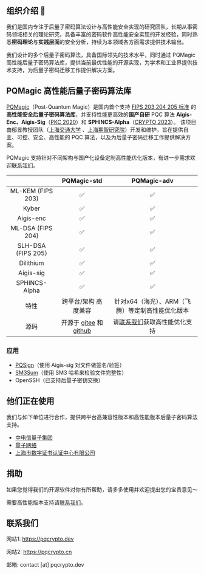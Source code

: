 <!--
## Hi there 👋


**Here are some ideas to get you started:**

🙋‍♀️ A short introduction - what is your organization all about?
🌈 Contribution guidelines - how can the community get involved?
👩‍💻 Useful resources - where can the community find your docs? Is there anything else the community should know?
🍿 Fun facts - what does your team eat for breakfast?
🧙 Remember, you can do mighty things with the power of [Markdown](https://docs.github.com/github/writing-on-github/getting-started-with-writing-and-formatting-on-github/basic-writing-and-formatting-syntax)
-->

## 组织介绍 👋

我们是国内专注于后量子密码算法设计与高性能安全实现的研究团队，长期从事密码领域相关的理论研究，具备丰富的密码软件高性能安全实现的开发经验，同时熟悉**密码理论**与**实践层面**的安全分析，持续为本领域各方面需求提供技术输出。

我们设计的多个后量子密码算法，具备国际领先的技术水平，同时通过 PQMagic 高性能后量子密码算法库，提供当前最优性能的开源实现，为学术和工业界提供技术支持，为后量子密码迁移工作提供解决方案。

## PQMagic 高性能后量子密码算法库

[PQMagic](https://pqcrypto.dev/)（Post-Quantum Magic）是国内首个支持 [FIPS 203 204 205 标准](https://csrc.nist.gov/news/2024/postquantum-cryptography-fips-approved) 的**高性能安全后量子密码算法库**，并支持性能更高效的**国产自研** PQC 算法 **Aigis-Enc、Aigis-Sig**（[PKC 2020]((https://eprint.iacr.org/2019/510))）和 **SPHINCS-Alpha**（[CRYPTO 2023](https://eprint.iacr.org/2022/059)）。 该项目由郁昱教授团队（[上海交通大学](https://crypto.sjtu.edu.cn/lab/) 、[上海期智研究院](https://sqz.ac.cn/password-48)）开发和维护，旨在提供自主、可控、安全、高性能的 PQC 算法，以及为后量子密码迁移工作提供解决方案。

PQMagic 支持针对不同架构与国产化设备定制高性能优化版本，有进一步需求欢迎[联系我们](#联系我们)。

|           | PQMagic-std  | PQMagic-adv |
| :-------: | :----------: | :---------: |
| ML-KEM (FIPS 203)    |  ✅          |  ✅                  |
| Kyber     |  ✅          |  ✅                  |
| Aigis-enc |  ✅          |  ✅                  |
| ML-DSA (FIPS 204)    |  ✅          |  ✅                  |
| SLH-DSA (FIPS 205)   |  ✅          |  ✅                  |
| Dilithium |  ✅          |  ✅                  |
| Aigis-sig |  ✅          |  ✅                  |
| SPHINCS-Alpha |  ✅          |  ✅                  |
| 特性       | 跨平台/架构 高度兼容 | 针对x64（海光）、ARM（飞腾）等定制高性能优化版本 |
| 源码       | 开源于 [gitee](https://gitee.com/pqcrypto/pqmagic) 和 [github](https://github.com/pqcrypto-cn/PQMagic) | 请[联系我们](#联系我们)获取高性能优化支持 |

### 应用

- [PQSign](https://pqcrypto.dev/applications/pqsign/)（使用 Aigis-sig 对文件做签名/验签）
- [SM3Sum](https://pqcrypto.dev/applications/sm3sum)（使用 SM3 哈希来检验文件完整性）
- OpenSSH（已支持后量子密钥交换）

## 他们正在使用

我们与如下单位进行合作，提供跨平台高兼容性版本和高性能版本后量子密码算法支持。

- [中电信量子集团](http://www.chinatelecom.com.cn/)
- [量子网络](https://qtict.com/)
- [上海市数字证书认证中心有限公司](https://www.sheca.com/)

## 捐助
如果您觉得我们的开源软件对你有所帮助，请多多使用并欢迎提出您的宝贵意见～

需要高性能版本支持请[联系我们](#联系我们)。

## 联系我们
网站1: https://pqcrypto.dev

网站2: https://pqcrypto.cn

邮箱: contact [at] pqcrypto.dev

